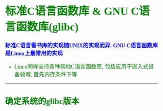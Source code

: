 <font size=4 color=green face="微软雅黑">

# 标准C语言函数库 & GNU C语言函数库(glibc)

**<font color=blue>标准C语言看书库的实现随UNIX的实现而异. GNU C语言函数库是Linux上最常用的实现</font>**

+ Linux同样支持各种其他C语言函数库, 包括应用于嵌入式设备领域, 首先内存条件下等

---

## 确定系统的glibc版本




